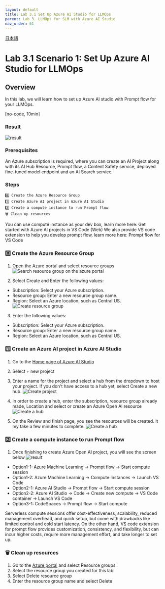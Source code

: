 ```yaml
---
layout: default
title: Lab 3.1 Set Up Azure AI Studio for LLMOps
parent: Lab 3. LLMOps for SLM with Azure AI Studio
nav_order: 61
---
```


[日本語](README_ja.md)

# Lab 3.1 Scenario 1: Set Up Azure AI Studio for LLMOps

## Overview
In this lab, we will learn how to set up Azure AI studio with Prompt flow for your LLMOps. 

[no-code, 10min]

### Result
![result](images/created-project.jpg)

### Prerequisites
An Azure subscription is required, where you can create an AI Project along with its AI Hub Resource, Prompt flow, a Content Safety service, deployed fine-tuned model endpoint and an AI Search service.

### Steps
    0️⃣ Create the Azure Resource Group  
    1️⃣ Create Azure AI project in Azure AI Studio
    2️⃣ Create a compute instance to run Prompt flow
    🗑️ Clean up resources

You can use compute instance as your dev box, learn more here: Get started with Azure AI projects in VS Code (Web)
We also provide VS code extension to help you develop prompt flow, learn more here: Prompt flow for VS Code

### 0️⃣ Create the Azure Resource Group 
1. Open the Azure portal and select resource groups
    ![Search resource group on the azure portal](images/find-resource-group.jpg) 

1. Select Create and Enter the following values:
- Subscription: Select your Azure subscription.
- Resource group: Enter a new resource group name.
- Region: Select an Azure location, such as Central US.  
    ![Create resource group](images/create-resource-group.jpg) 

3. Enter the following values:
- Subscription: Select your Azure subscription.
- Resource group: Enter a new resource group name.
- Region: Select an Azure location, such as Central US.    

### 1️⃣ Create an Azure AI project in Azure AI Studio
1. Go to the [Home page of Azure AI Studio](https://ai.azure.com/) 
2. Select + new project
3. Enter a name for the project and select a hub from the dropdown to host your project. If you don't have access to a hub yet, select Create a new hub.
    ![Create project](images/create-project.jpg) 

4. In order to create a hub, enter the subscription, resource group already made, Location and select or create an Azure Open AI resource
    ![Create a hub](images/create-hub.jpg) 

5. On the Review and finish page, you see the resources will be created. It my take a few minutes to complete.
    ![Create a hub](images/project-review-finish.jpg) 

### 2️⃣ Create a compute instance to run Prompt flow
1. Once finishing to create Azure Open AI project, you will see the screen below
    ![result](images/created-project.jpg)
- Option1-1: Azure Machine Learning -> Prompt flow -> Start compute session  
- Option1-2: Azure Machine Learning -> Compute Instances -> Launch VS Code 
- Option2-1: Azure AI Studio -> Prompt flow -> Start compute session
- Option2-2: Azure AI Studio -> Code -> Create new compute -> VS Code container -> Launch VS Code
- Option3-1: CodeSpaces -> Prompt flow -> Start compute

Serverless compute sessions offer cost-effectiveness, scalability, reduced management overhead, and quick setup, but come with drawbacks like limited control and cold start latency. On the other hand, VS code extension for prompt flow provides customization, consistency, and flexibility, but can incur higher costs, require more management effort, and take longer to set up.

### 🗑️ Clean up resources
1. Go to the [Azure portal](https://portal.azure.com/) and select Resource groups
2. Select the resource group you created for this lab
3. Select Delete resource group
4. Enter the resource group name and select Delete

